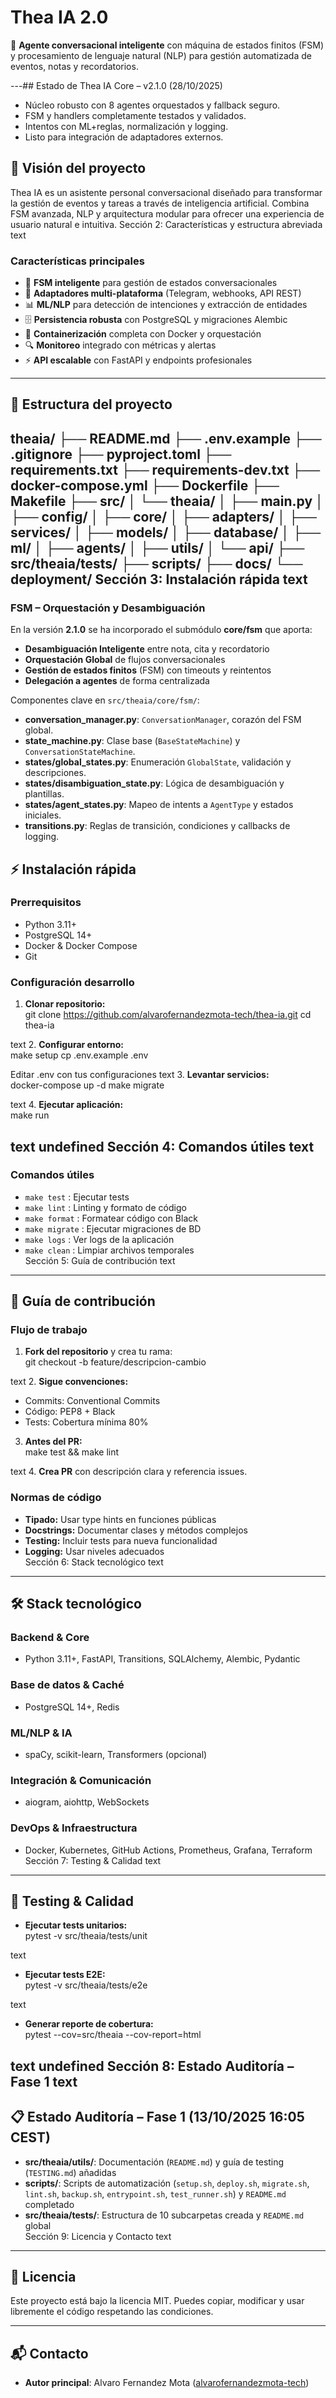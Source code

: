 # Thea IA 2.0

🤖 **Agente conversacional inteligente** con máquina de estados finitos (FSM) y procesamiento de lenguaje natural (NLP) para gestión automatizada de eventos, notas y recordatorios.

---## Estado de Thea IA Core – v2.1.0 (28/10/2025)
- Núcleo robusto con 8 agentes orquestados y fallback seguro.
- FSM y handlers completamente testados y validados.
- Intentos con ML+reglas, normalización y logging.
- Listo para integración de adaptadores externos.


## 🎯 Visión del proyecto

Thea IA es un asistente personal conversacional diseñado para transformar la gestión de eventos y tareas a través de inteligencia artificial. Combina FSM avanzada, NLP y arquitectura modular para ofrecer una experiencia de usuario natural e intuitiva.
Sección 2: Características y estructura abreviada
text
### Características principales
- 🧠 **FSM inteligente** para gestión de estados conversacionales  
- 🔗 **Adaptadores multi-plataforma** (Telegram, webhooks, API REST)  
- 📊 **ML/NLP** para detección de intenciones y extracción de entidades  
- 🗄️ **Persistencia robusta** con PostgreSQL y migraciones Alembic  
- 🐳 **Containerización** completa con Docker y orquestación  
- 🔍 **Monitoreo** integrado con métricas y alertas  
- ⚡ **API escalable** con FastAPI y endpoints profesionales

---

## 📂 Estructura del proyecto

theaia/
├── README.md
├── .env.example
├── .gitignore
├── pyproject.toml
├── requirements.txt
├── requirements-dev.txt
├── docker-compose.yml
├── Dockerfile
├── Makefile
├── src/
│ └── theaia/
│ ├── main.py
│ ├── config/
│ ├── core/
│ ├── adapters/
│ ├── services/
│ ├── models/
│ ├── database/
│ ├── ml/
│ ├── agents/
│ ├── utils/
│ └── api/
├── src/theaia/tests/
├── scripts/
├── docs/
└── deployment/
Sección 3: Instalación rápida
text
---
### FSM – Orquestación y Desambiguación

En la versión **2.1.0** se ha incorporado el submódulo **core/fsm** que aporta:

- **Desambiguación Inteligente** entre nota, cita y recordatorio  
- **Orquestación Global** de flujos conversacionales  
- **Gestión de estados finitos** (FSM) con timeouts y reintentos  
- **Delegación a agentes** de forma centralizada  

Componentes clave en `src/theaia/core/fsm/`:

- **conversation_manager.py**: `ConversationManager`, corazón del FSM global.  
- **state_machine.py**: Clase base (`BaseStateMachine`) y `ConversationStateMachine`.  
- **states/global_states.py**: Enumeración `GlobalState`, validación y descripciones.  
- **states/disambiguation_state.py**: Lógica de desambiguación y plantillas.  
- **states/agent_states.py**: Mapeo de intents a `AgentType` y estados iniciales.  
- **transitions.py**: Reglas de transición, condiciones y callbacks de logging.  

## ⚡ Instalación rápida

### Prerrequisitos
- Python 3.11+
- PostgreSQL 14+
- Docker & Docker Compose
- Git

### Configuración desarrollo
1. **Clonar repositorio:**  
git clone https://github.com/alvarofernandezmota-tech/thea-ia.git
cd thea-ia

text
2. **Configurar entorno:**  
make setup
cp .env.example .env

Editar .env con tus configuraciones
text
3. **Levantar servicios:**  
docker-compose up -d
make migrate

text
4. **Ejecutar aplicación:**  
make run

text
undefined
Sección 4: Comandos útiles
text
---

### Comandos útiles
- `make test`       : Ejecutar tests  
- `make lint`       : Linting y formato de código  
- `make format`     : Formatear código con Black  
- `make migrate`    : Ejecutar migraciones de BD  
- `make logs`       : Ver logs de la aplicación  
- `make clean`      : Limpiar archivos temporales  
Sección 5: Guía de contribución
text
---

## 🤝 Guía de contribución

### Flujo de trabajo
1. **Fork del repositorio** y crea tu rama:  
git checkout -b feature/descripcion-cambio

text
2. **Sigue convenciones:**  
- Commits: Conventional Commits  
- Código: PEP8 + Black  
- Tests: Cobertura mínima 80%  
3. **Antes del PR:**  
make test && make lint

text
4. **Crea PR** con descripción clara y referencia issues.

### Normas de código
- **Tipado:** Usar type hints en funciones públicas  
- **Docstrings:** Documentar clases y métodos complejos  
- **Testing:** Incluir tests para nueva funcionalidad  
- **Logging:** Usar niveles adecuados  
Sección 6: Stack tecnológico
text
---

## 🛠️ Stack tecnológico

### Backend & Core
- Python 3.11+, FastAPI, Transitions, SQLAlchemy, Alembic, Pydantic

### Base de datos & Caché
- PostgreSQL 14+, Redis

### ML/NLP & IA
- spaCy, scikit-learn, Transformers (opcional)

### Integración & Comunicación
- aiogram, aiohttp, WebSockets

### DevOps & Infraestructura
- Docker, Kubernetes, GitHub Actions, Prometheus, Grafana, Terraform
Sección 7: Testing & Calidad
text
---

## 🧪 Testing & Calidad

- **Ejecutar tests unitarios:**  
pytest -v src/theaia/tests/unit

text
- **Ejecutar tests E2E:**  
pytest -v src/theaia/tests/e2e

text
- **Generar reporte de cobertura:**  
pytest --cov=src/theaia --cov-report=html

text
undefined
Sección 8: Estado Auditoría – Fase 1
text
---

## 📋 Estado Auditoría – Fase 1 (13/10/2025 16:05 CEST)

- **src/theaia/utils/**: Documentación (`README.md`) y guía de testing (`TESTING.md`) añadidas  
- **scripts/**: Scripts de automatización (`setup.sh`, `deploy.sh`, `migrate.sh`, `lint.sh`, `backup.sh`, `entrypoint.sh`, `test_runner.sh`) y `README.md` completado  
- **src/theaia/tests/**: Estructura de 10 subcarpetas creada y `README.md` global  
Sección 9: Licencia y Contacto
text
---

## 📄 Licencia

Este proyecto está bajo la licencia MIT. Puedes copiar, modificar y usar libremente el código respetando las condiciones.

---

## 📬 Contacto

- **Autor principal**: Alvaro Fernandez Mota ([alvarofernandezmota-tech](https://github.com/alvarofernandezmota-tech))



